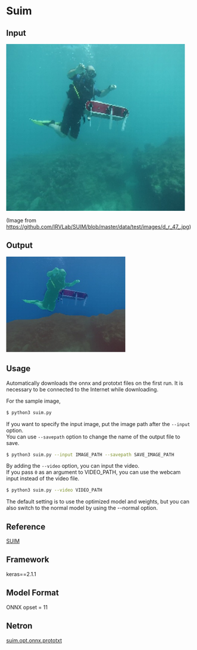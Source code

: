 # Suim

## Input

![Input](input.jpg)

(Image from https://github.com/IRVLab/SUIM/blob/master/data/test/images/d_r_47_.jpg)

## Output

![Output](output.jpg)

## Usage

Automatically downloads the onnx and prototxt files on the first run.
It is necessary to be connected to the Internet while downloading.

For the sample image,
``` bash
$ python3 suim.py
```

If you want to specify the input image, put the image path after the `--input` option.  
You can use `--savepath` option to change the name of the output file to save.
```bash
$ python3 suim.py --input IMAGE_PATH --savepath SAVE_IMAGE_PATH
```

By adding the `--video` option, you can input the video.   
If you pass `0` as an argument to VIDEO_PATH, you can use the webcam input instead of the video file.
```bash
$ python3 suim.py --video VIDEO_PATH
```

The default setting is to use the optimized model and weights, but you can also switch to the normal model by using the --normal option.

## Reference

[SUIM](https://github.com/IRVLab/SUIM)

## Framework

keras==2.1.1

## Model Format

ONNX opset = 11

## Netron

[suim.opt.onnx.prototxt](https://netron.app/?url=https://storage.googleapis.com/ailia-models/swiftnet/swiftnet.opt.onnx.prototxt)
